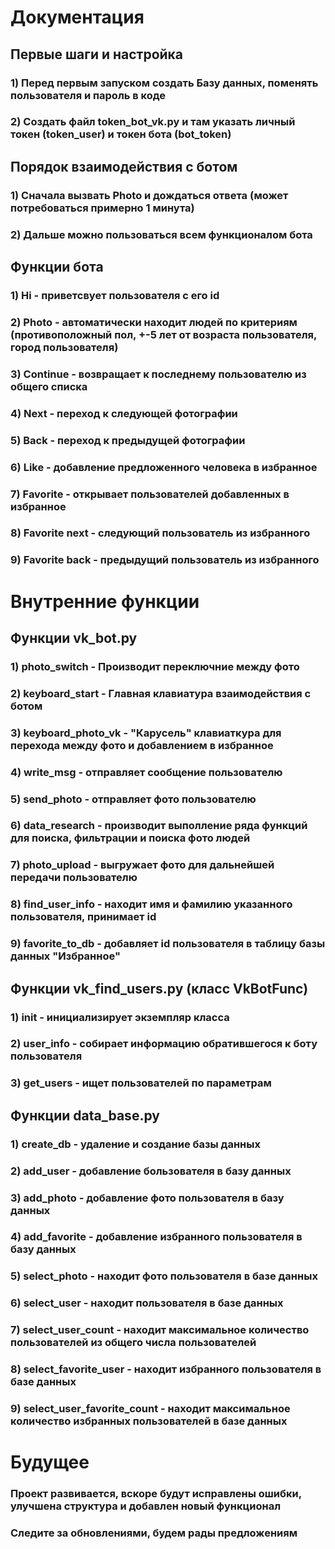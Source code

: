 # Документация
## Первые шаги и настройка
### 1) Перед первым запуском создать Базу данных, поменять пользователя и пароль в коде 
### 2) Создать файл token_bot_vk.py и там указать личный токен (token_user) и токен бота (bot_token)
## Порядок взаимодействия с ботом
### 1) Сначала вызвать Photo и дождаться ответа (может потребоваться примерно 1 минута)
### 2) Дальше можно пользоваться всем функционалом бота
## Функции бота
### 1) Hi - приветсвует пользователя с его id
### 2) Photo - автоматически находит людей по критериям (противоположный пол, +-5 лет от возраста пользователя, город пользователя)
### 3) Continue - возвращает к последнему пользователю из общего списка
### 4) Next - переход к следующей фотографии
### 5) Back - переход к предыдущей фотографии
### 6) Like - добавление предложенного человека в избранное
### 7) Favorite - открывает пользователей добавленных в избранное
### 8) Favorite next - следующий пользователь из избранного
### 9) Favorite back - предыдущий пользователь из избранного
# Внутренние функции
##  Функции vk_bot.py
### 1) photo_switch - Производит переключние между фото
### 2) keyboard_start - Главная клавиатура взаимодействия с ботом 
### 3) keyboard_photo_vk - "Карусель" клавиаткура для перехода между фото и добавлением в избранное
### 4) write_msg - отправляет сообщение пользователю
### 5) send_photo - отправляет фото пользователю
### 6) data_research - производит выполление ряда функций для поиска, фильтрации и поиска фото людей
### 7) photo_upload - выгружает фото для дальнейшей передачи пользователю
### 8) find_user_info - находит имя и фамилию указанного пользователя, принимает id
### 9) favorite_to_db - добавляет id пользователя в таблицу базы данных "Избранное"
## Функции vk_find_users.py (класс VkBotFunc)
### 1) init - инициализирует экземпляр класса
### 2) user_info - собирает информацию обратившегося к боту пользователя
### 3) get_users - ищет пользователей по параметрам
## Функции data_base.py
### 1) create_db - удаление и создание базы данных
### 2) add_user - добавление бользователя в базу данных
### 3) add_photo - добавление фото пользователя в базу данных
### 4) add_favorite - добавление избранного пользователя в базу данных
### 5) select_photo - находит фото пользователя в базе данных
### 6) select_user - находит пользователя в базе данных
### 7) select_user_count - находит максимальное количество пользователей из общего числа пользователей
### 8) select_favorite_user - находит избранного пользователя в базе данных
### 9) select_user_favorite_count - находит максимальное количество избранных пользователей в базе данных
# Будущее
### Проект развивается, вскоре будут исправлены ошибки, улучшена структура и добавлен новый функционал
### Следите за обновлениями, будем рады предложениям